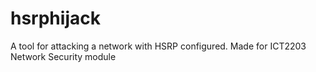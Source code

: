 # hsrphijack
A tool for attacking a network with HSRP configured. Made for ICT2203 Network Security module
